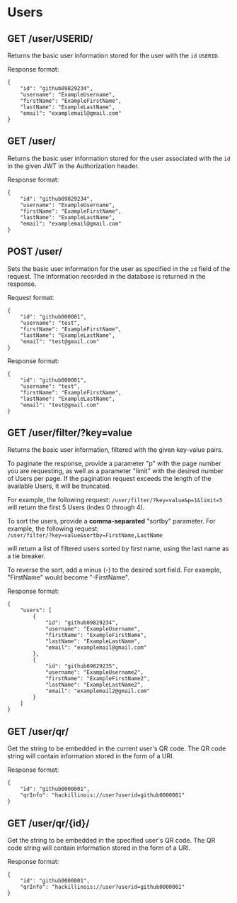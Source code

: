 Users
=====

GET /user/USERID/
-----------------

Returns the basic user information stored for the user with the `id` `USERID`.

Response format:
```
{
	"id": "github09829234",
	"username": "ExampleUsername",
	"firstName": "ExampleFirstName",
	"lastName": "ExampleLastName",
	"email": "examplemail@gmail.com"
}
```

GET /user/
----------

Returns the basic user information stored for the user associated with the `id` in the given JWT in the Authorization header.

Response format:
```
{
	"id": "github09829234",
	"username": "ExampleUsername",
	"firstName": "ExampleFirstName",
	"lastName": "ExampleLastName",
	"email": "examplemail@gmail.com"
}
```

POST /user/
-----------

Sets the basic user information for the user as specified in the `id` field of the request. The information recorded in the database is returned in the response.

Request format:
```
{
	"id": "github000001",
	"username": "test",
	"firstName": "ExampleFirstName",
	"lastName": "ExampleLastName",
	"email": "test@gmail.com"
}
```

Response format:
```
{
	"id": "github000001",
	"username": "test",
	"firstName": "ExampleFirstName",
	"lastName": "ExampleLastName",
	"email": "test@gmail.com"
}
```

GET /user/filter/?key=value
---------------------------

Returns the basic user information, filtered with the given key-value pairs.

To paginate the response, provide a parameter "p" with the page number you are requesting, as well as a parameter "limit" with the desired number of Users per page. If the pagination request exceeds the length of the available Users, it will be truncated.
 

For example, the following request: `/user/filter/?key=value&p=1&limit=5` will return the first 5 Users (index 0 through 4).

To sort the users, provide a **comma-separated** "sortby" parameter. For example, the following request:  
``
/user/filter/?key=value&sortby=FirstName,LastName
``

will return a list of filtered users sorted by first name, using the last name as a tie breaker.

To reverse the sort, add a minus (-) to the desired sort field. For example, "FirstName" would become "-FirstName".

Response format:
```
{
	"users": [
		{
			"id": "github09829234",
			"username": "ExampleUsername",
			"firstName": "ExampleFirstName",
			"lastName": "ExampleLastName",
			"email": "examplemail@gmail.com"
		},
		{
			"id": "github09829235",
			"username": "ExampleUsername2",
			"firstName": "ExampleFirstName2",
			"lastName": "ExampleLastName2",
			"email": "examplemail2@gmail.com"
		}
	]
}
```

GET /user/qr/
----------

Get the string to be embedded in the current user's QR code. 
The QR code string will contain information stored in the form of a URI.

Response format:
```
{
	"id": "github0000001",
	"qrInfo": "hackillinois://user?userid=github0000001"
}
```

GET /user/qr/{id}/
----------

Get the string to be embedded in the specified user's QR code. 
The QR code string will contain information stored in the form of a URI.

Response format:
```
{
	"id": "github0000001",
	"qrInfo": "hackillinois://user?userid=github0000001"
}
```
